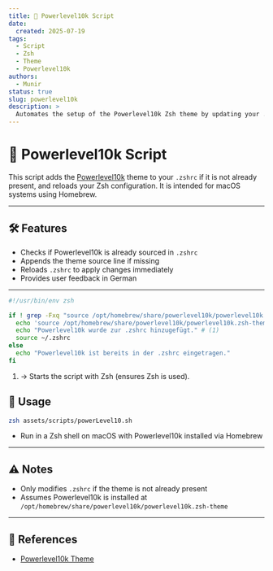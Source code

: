 ```yaml
---
title: 🎨 Powerlevel10k Script
date:
  created: 2025-07-19
tags:
  - Script
  - Zsh
  - Theme
  - Powerlevel10k
authors:
  - Munir
status: true
slug: powerlevel10k
description: >
  Automates the setup of the Powerlevel10k Zsh theme by updating your .zshrc.
---
```


# 🎨 Powerlevel10k Script

This script adds the [Powerlevel10k](https://github.com/romkatv/powerlevel10k) theme to your `.zshrc` if it is not already present, and reloads your Zsh configuration. It is intended for macOS systems using Homebrew.

<!-- more -->

---

## 🛠️ Features
- Checks if Powerlevel10k is already sourced in `.zshrc`
- Appends the theme source line if missing
- Reloads `.zshrc` to apply changes immediately
- Provides user feedback in German

---

```sh linenums="1"
#!/usr/bin/env zsh

if ! grep -Fxq "source /opt/homebrew/share/powerlevel10k/powerlevel10k.zsh-theme" ~/.zshrc; then
  echo 'source /opt/homebrew/share/powerlevel10k/powerlevel10k.zsh-theme' >> ~/.zshrc
  echo "Powerlevel10k wurde zur .zshrc hinzugefügt." # (1)
  source ~/.zshrc
else
  echo "Powerlevel10k ist bereits in der .zshrc eingetragen."
fi
```

1. → Starts the script with Zsh (ensures Zsh is used).

## 🚀 Usage

```bash
zsh assets/scripts/powerLevel10.sh
```

- Run in a Zsh shell on macOS with Powerlevel10k installed via Homebrew

---

## ⚠️ Notes
- Only modifies `.zshrc` if the theme is not already present
- Assumes Powerlevel10k is installed at `/opt/homebrew/share/powerlevel10k/powerlevel10k.zsh-theme`

---

## 🔗 References
- [Powerlevel10k Theme](https://github.com/romkatv/powerlevel10k) 

